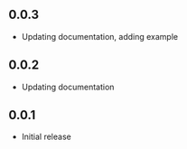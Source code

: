 ## 0.0.3

* Updating documentation, adding example

## 0.0.2

* Updating documentation

## 0.0.1

* Initial release 
